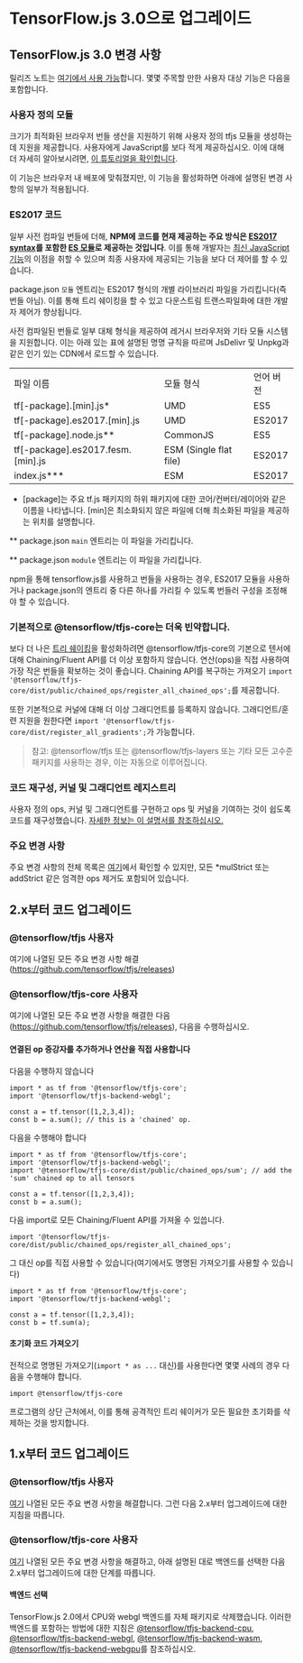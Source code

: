 # TensorFlow.js 3.0으로 업그레이드

## TensorFlow.js 3.0 변경 사항

릴리즈 노트는 [여기에서 사용 가능](https://github.com/tensorflow/tfjs/releases)합니다. 몇몇 주목할 만한 사용자 대상 기능은 다음을 포함합니다.

### 사용자 정의 모듈

크기가 최적화된 브라우저 번들 생산을 지원하기 위해 사용자 정의 tfjs 모듈을 생성하는 데 지원을 제공합니다. 사용자에게 JavaScript를 보다 적게 제공하십시오. 이에 대해 더 자세히 알아보시려면, [이 튜토리얼을 확인합니다](size_optimized_bundles.md).

이 기능은 브라우저 내 배포에 맞춰졌지만, 이 기능을 활성화하면 아래에 설명된 변경 사항의 일부가 적용됩니다.

### ES2017 코드

일부 사전 컴파일 번들에 더해, **NPM에 코드를 현재 제공하는 주요 방식은 [ES2017 syntax](https://2ality.com/2016/02/ecmascript-2017.html)를 포함한 [ES 모듈](https://developer.mozilla.org/en-US/docs/Web/JavaScript/Guide/Modules)로 제공하는 것입니다**. 이를 통해 개발자는 [최신 JavaScript 기능](https://web.dev/publish-modern-javascript/)의 이점을 취할 수 있으며 최종 사용자에 제공되는 기능을 보다 더 제어를 할 수 있습니다.

package.json `모듈` 엔트리는 ES2017 형식의 개별 라이브러리 파일을 가리킵니다(즉 번들 아님). 이를 통해 트리 쉐이킹을 할 수 있고 다운스트림 트랜스파일화에 대한 개발자 제어가 향상됩니다.

사전 컴파일된 번들로 일부 대체 형식을 제공하여 레거시 브라우저와 기타 모듈 시스템을 지원합니다. 이는 아래 있는 표에 설명된 명명 규칙을 따르며 JsDelivr 및 Unpkg과 같은 인기 있는 CDN에서 로드할 수 있습니다.

<table>
  <tr>
   <td>파일 이름</td>
   <td>모듈 형식</td>
   <td>언어 버전</td>
  </tr>
  <tr>
   <td>tf[-package].[min].js*</td>
   <td>UMD</td>
   <td>ES5</td>
  </tr>
  <tr>
   <td>tf[-package].es2017.[min].js</td>
   <td>UMD</td>
   <td>ES2017</td>
  </tr>
  <tr>
   <td>tf[-package].node.js**</td>
   <td>CommonJS</td>
   <td>ES5</td>
  </tr>
  <tr>
   <td>tf[-package].es2017.fesm.[min].js</td>
   <td>ESM (Single flat file)</td>
   <td>ES2017</td>
  </tr>
  <tr>
   <td>index.js***</td>
   <td>ESM</td>
   <td>ES2017</td>
  </tr>
</table>

* [package]는 주요 tf.js 패키지의 하위 패키지에 대한 코어/컨버터/레이어와 같은 이름을 나타냅니다. [min]은 최소화되지 않은 파일에 더해 최소화된 파일을 제공하는 위치를 설명합니다.

** package.json `main` 엔트리는 이 파일을 가리킵니다.

** package.json `module` 엔트리는 이 파일을 가리킵니다.

npm을 통해 tensorflow.js를 사용하고 번들을 사용하는 경우, ES2017 모듈을 사용하거나 package.json의 엔트리 중 다른 하나를 가리킬 수 있도록 번들러 구성을 조정해야 할 수 있습니다.

### 기본적으로 @tensorflow/tfjs-core는 더욱 빈약합니다.

보다 더 나은 [트리 쉐이킹](https://developers.google.com/web/fundamentals/performance/optimizing-javascript/tree-shaking)을 활성화하려면 @tensorflow/tfjs-core의 기본으로 텐서에 대해 Chaining/Fluent API를 더 이상 포함하지 않습니다. 연산(ops)을 직접 사용하여 가장 작은 번들을 확보하는 것이 좋습니다. Chaining API를 복구하는 가져오기 `import '@tensorflow/tfjs-core/dist/public/chained_ops/register_all_chained_ops';`를 제공합니다.

또한 기본적으로 커널에 대해 더 이상 그래디언트를 등록하지 않습니다. 그래디언트/훈련 지원을 원한다면 `import '@tensorflow/tfjs-core/dist/register_all_gradients';`가 가능합니다.

> 참고: @tensorflow/tfjs 또는 @tensorflow/tfjs-layers 또는 기타 모든 고수준 패키지를 사용하는 경우, 이는 자동으로 이루어집니다.

### 코드 재구성, 커널 및 그래디언트 레지스트리

사용자 정의 ops, 커널 및 그래디언트를 구현하고 ops 및 커널을 기여하는 것이 쉽도록 코드를 재구성했습니다. [자세한 정보는 이 설명서를 참조하십시오.](custom_ops_kernels_gradients.md)

### 주요 변경 사항

주요 변경 사항의 전체 목록은 [여기](https://github.com/tensorflow/tfjs/releases)에서 확인할 수 있지만, 모든 *mulStrict 또는 addStrict 같은 엄격한 ops 제거도 포함되어 있습니다.

## 2.x부터 코드 업그레이드

### @tensorflow/tfjs 사용자

여기에 나열된 모든 주요 변경 사항 해결(https://github.com/tensorflow/tfjs/releases)

### @tensorflow/tfjs-core 사용자

여기에 나열된 모든 주요 변경 사항을 해결한 다음 (https://github.com/tensorflow/tfjs/releases), 다음을 수행하십시오.

#### 연결된 op 증강자를 추가하거나 연산을 직접 사용합니다

다음을 수행하지 않습니다

```
import * as tf from '@tensorflow/tfjs-core';
import '@tensorflow/tfjs-backend-webgl';

const a = tf.tensor([1,2,3,4]);
const b = a.sum(); // this is a 'chained' op.
```

다음을 수행해야 합니다

```
import * as tf from '@tensorflow/tfjs-core';
import '@tensorflow/tfjs-backend-webgl';
import '@tensorflow/tfjs-core/dist/public/chained_ops/sum'; // add the 'sum' chained op to all tensors

const a = tf.tensor([1,2,3,4]);
const b = a.sum();
```

다음 import로 모든 Chaining/Fluent API를 가져올 수 있씁니다.

```
import '@tensorflow/tfjs-core/dist/public/chained_ops/register_all_chained_ops';
```

그 대신 op를 직접 사용할 수 있습니다(여기에서도 명명된 가져오기를 사용할 수 있습니다)

```
import * as tf from '@tensorflow/tfjs-core';
import '@tensorflow/tfjs-backend-webgl';

const a = tf.tensor([1,2,3,4]);
const b = tf.sum(a);
```

#### 초기화 코드 가져오기

전적으로 명명된 가져오기(`import * as ...` 대신)를 사용한다면 몇몇 사례의 경우 다음을 수행해야 합니다.

```
import @tensorflow/tfjs-core
```

프로그램의 상단 근처에서, 이를 통해 공격적인 트리 쉐이커가 모든 필요한 초기화를 삭제하는 것을 방지합니다.

## 1.x부터 코드 업그레이드

### @tensorflow/tfjs 사용자

[여기](https://github.com/tensorflow/tfjs/releases/tag/tfjs-v2.0.0) 나열된 모든 주요 변경 사항을 해결합니다. 그런 다음 2.x부터 업그레이드에 대한 지침을 따릅니다.

### @tensorflow/tfjs-core 사용자

[여기](https://github.com/tensorflow/tfjs/releases/tag/tfjs-v2.0.0) 나열된 모든 주요 변경 사항을 해결하고, 아래 설명된 대로 백엔드를 선택한 다음 2.x부터 업그레이드에 대한 단계를 따릅니다.

#### 백엔드 선택

TensorFlow.js 2.0에서 CPU와 webgl 백엔드를 자체 패키지로 삭제했습니다. 이러한 백엔드를 포함하는 방법에 대한 지침은 [@tensorflow/tfjs-backend-cpu](https://www.npmjs.com/package/@tensorflow/tfjs-backend-cpu), [@tensorflow/tfjs-backend-webgl](https://www.npmjs.com/package/@tensorflow/tfjs-backend-webgl), [@tensorflow/tfjs-backend-wasm](https://www.npmjs.com/package/@tensorflow/tfjs-backend-wasm), [@tensorflow/tfjs-backend-webgpu](https://www.npmjs.com/package/@tensorflow/tfjs-backend-webgpu)를 참조하십시오.
